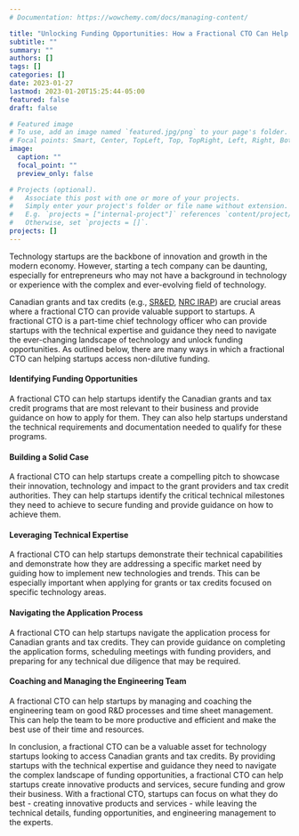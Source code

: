 ```yaml
---
# Documentation: https://wowchemy.com/docs/managing-content/

title: "Unlocking Funding Opportunities: How a Fractional CTO Can Help Your Startup Navigate Canadian Grants and Tax Credits"
subtitle: ""
summary: ""
authors: []
tags: []
categories: []
date: 2023-01-27
lastmod: 2023-01-20T15:25:44-05:00
featured: false
draft: false

# Featured image
# To use, add an image named `featured.jpg/png` to your page's folder.
# Focal points: Smart, Center, TopLeft, Top, TopRight, Left, Right, BottomLeft, Bottom, BottomRight.
image:
  caption: ""
  focal_point: ""
  preview_only: false

# Projects (optional).
#   Associate this post with one or more of your projects.
#   Simply enter your project's folder or file name without extension.
#   E.g. `projects = ["internal-project"]` references `content/project/deep-learning/index.md`.
#   Otherwise, set `projects = []`.
projects: []
---
```


Technology startups are the backbone of innovation and growth in the modern economy. However, starting a tech company can be daunting, especially for entrepreneurs who may not have a background in technology or experience with the complex and ever-evolving field of technology.

Canadian grants and tax credits (e.g., [SR&ED](https://www.canada.ca/en/revenue-agency/services/scientific-research-experimental-development-tax-incentive-program.html), [NRC IRAP](https://nrc.canada.ca/en/support-technology-innovation)) are crucial areas where a fractional CTO can provide valuable support to startups. A fractional CTO is a part-time chief technology officer who can provide startups with the technical expertise and guidance they need to navigate the ever-changing landscape of technology and unlock funding opportunities. As outlined below, there are many ways in which a fractional CTO can helping startups access non-dilutive funding.

#### Identifying Funding Opportunities

A fractional CTO can help startups identify the Canadian grants and tax credit programs that are most relevant to their business and provide guidance on how to apply for them. They can also help startups understand the technical requirements and documentation needed to qualify for these programs.

#### Building a Solid Case

A fractional CTO can help startups create a compelling pitch to showcase their innovation, technology and impact to the grant providers and tax credit authorities. They can help startups identify the critical technical milestones they need to achieve to secure funding and provide guidance on how to achieve them.

#### Leveraging Technical Expertise

A fractional CTO can help startups demonstrate their technical capabilities and demonstrate how they are addressing a specific market need by guiding how to implement new technologies and trends. This can be especially important when applying for grants or tax credits focused on specific technology areas.

#### Navigating the Application Process

A fractional CTO can help startups navigate the application process for Canadian grants and tax credits. They can provide guidance on completing the application forms, scheduling meetings with funding providers, and preparing for any technical due diligence that may be required.

#### Coaching and Managing the Engineering Team

A fractional CTO can help startups by managing and coaching the engineering team on good R&D processes and time sheet management. This can help the team to be more productive and efficient and make the best use of their time and resources.

In conclusion, a fractional CTO can be a valuable asset for technology startups looking to access Canadian grants and tax credits. By providing startups with the technical expertise and guidance they need to navigate the complex landscape of funding opportunities, a fractional CTO can help startups create innovative products and services, secure funding and grow their business. With a fractional CTO, startups can focus on what they do best - creating innovative products and services - while leaving the technical details, funding opportunities, and engineering management to the experts.

